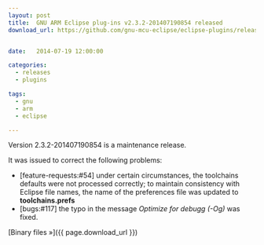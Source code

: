 ```yaml
---
layout: post
title:  GNU ARM Eclipse plug-ins v2.3.2-201407190854 released
download_url: https://github.com/gnu-mcu-eclipse/eclipse-plugins/releases/tag/v2.3.2-201407190854


date:   2014-07-19 12:00:00

categories:
  - releases
  - plugins

tags:
  - gnu
  - arm
  - eclipse

---
```


Version 2.3.2-201407190854 is a maintenance release.

It was issued to correct the following problems:

- [feature-requests:#54] under certain circumstances, the toolchains defaults were not processed correctly; to maintain consistency with Eclipse file names, the name of the preferences file was updated to **toolchains.prefs**
- [bugs:#117] the typo in the message _Optimize for debugg (-Og)_ was fixed.

[Binary files »]({{ page.download_url }})
